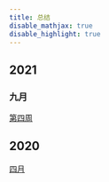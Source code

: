 ```yaml
---
title: 总结
disable_mathjax: true
disable_highlight: true
---
```

## 2021
### 九月
[第四周](weekly-202109-1)
## 2020
[四月](sumary-202004)
